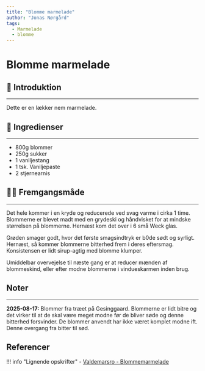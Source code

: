 ```yaml
---
title: "Blomme marmelade"
author: "Jonas Nørgård"
tags:
  - Marmelade
  - blomme
---
```


# Blomme marmelade


## 📝 Introduktion
---

Dette er en lækker nem marmelade.


## 🛒 Ingredienser
---
- 800g blommer
- 250g sukker
- 1 vaniljestang
- 1 tsk. Vaniljepaste
- 2 stjernearnis


## 👩‍🍳 Fremgangsmåde
---

Det hele kommer i en kryde og reducerede ved svag varme i cirka 1 time. Blommerne er blevet madt med en grydeski og håndvisket for at mindske størrelsen på blommerne. Hernæst kom det over i 6 små Weck glas.

Grøden smager godt, hvor det første smagsindtryk er b0de sødt og syrligt. Hernæst, så kommer blommerne bitterhed frem i deres eftersmag. Konsistensen er lidt sirup-agtig med blomme klumper.

Umiddelbar overvejelse til næste gang er at reducer mænden af blommeskind, eller efter modne blommerne i vindueskarmen inden brug.


## Noter
---

**2025-08-17:**
Blommer fra træet på Gesinggaard. Blommerne er lidt bitre og det virker til at de skal være meget modne før de bliver søde og denne bitterhed forsvinder. De blommer anvendt har ikke været komplet modne ift. Denne overgang fra bitter til sød.


## Referencer

!!! info "Lignende opskrifter"
    - [Valdemarsro - Blommemarmelade](https://www.valdemarsro.dk/blommemarmelade/)
